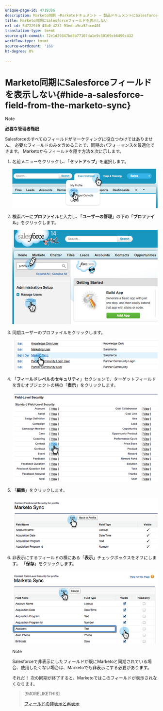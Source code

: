 ```yaml
---
unique-page-id: 4719306
description: Marketo同期 —Marketoドキュメント — 製品ドキュメントにSalesforceフィールドを表示しない
title: Marketo同期にSalesforceフィールドを表示しない
exl-id: 5d7229f0-43b0-4232-93ed-a9ca52ace401
translation-type: tm+mt
source-git-commit: 72e1d29347bd5b77107da1e9c30169cb6490c432
workflow-type: tm+mt
source-wordcount: '166'
ht-degree: 0%

---
```


# Marketo同期にSalesforceフィールドを表示しない{#hide-a-salesforce-field-from-the-marketo-sync}

>[!NOTE]
>
>**必要な管理者権限**

Salesforceのすべてのフィールドがマーケティングに役立つわけではありません。 必要なフィールドのみを含めることで、同期のパフォーマンスを最適化できます。 Marketoからフィールドを隠す方法を次に示します。

1. 名前メニューをクリックし、「**セットアップ**」を選択します。

   ![](assets/image2015-6-30-15-3a11-3a23.png)

1. 検索バーに&#x200B;**プロファイル**&#x200B;と入力し、「**ユーザーの管理**」の下の「**プロファイル**」をクリックします。

   ![](assets/image2015-6-30-15-3a12-3a46.png)

1. 同期ユーザーのプロファイルをクリックします。

   ![](assets/image2015-6-30-15-3a17-3a38.png)

1. 「**フィールドレベルのセキュリティ**」セクションで、ターゲットフィールドを含むオブジェクトの横の「**表示**」をクリックします。

   ![](assets/image2015-6-30-15-3a24-3a32.png)

1. 「**編集**」をクリックします。

   ![](assets/image2015-6-30-15-3a25-3a42.png)

1. 非表示にするフィールドの横にある「**表示**」チェックボックスをオフにします。 「**保存**」をクリックします。

   ![](assets/image2015-6-30-15-3a27-3a16.png)

   >[!NOTE]
   >
   >Salesforceで非表示にしたフィールドが既にMarketoと同期されている場合、使用したくない場合は、Marketoでも非表示にする必要があります。

   それだ！ 次の同期が終了すると、Marketoではこのフィールドが表示されなくなります。

   >[!MORELIKETHIS]
   >
   >[フィールドの非表示と再表示](/help/marketo/product-docs/administration/field-management/hide-and-unhide-a-field.md)

